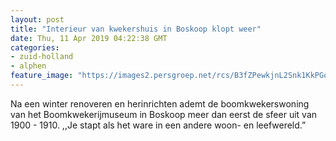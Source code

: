 ```yaml
---
layout: post
title: "Interieur van kwekershuis in Boskoop klopt weer"
date: Thu, 11 Apr 2019 04:22:38 GMT
categories: 
- zuid-holland 
- alphen 
feature_image: "https://images2.persgroep.net/rcs/B3fZPewkjnL2Snk1KkPGq8w4TIU/diocontent/144773969/_fitwidth/400/?appId=21791a8992982cd8da851550a453bd7f&quality=0.7"
---
```


Na een winter renoveren en herinrichten ademt de boomkwekerswoning van het Boomkwekerijmuseum in Boskoop meer dan eerst de sfeer uit van 1900 - 1910. ,,Je stapt als het ware in een andere woon- en leefwereld.”
